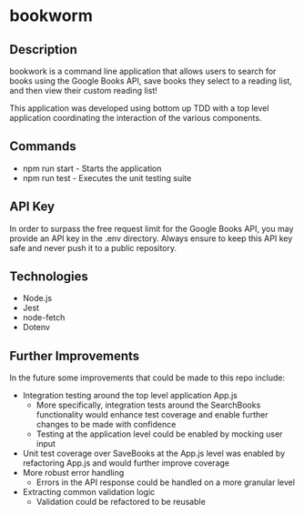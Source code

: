 #  bookworm

## Description
bookwork is a command line application that allows users to search for books using the Google Books API, save books they select to a reading list, and then view their custom reading list!

This application was developed using bottom up TDD with a top level application coordinating the interaction of the various components.

## Commands

- npm run start - Starts the application
- npm run test - Executes the unit testing suite

## API Key
In order to surpass the free request limit for the Google Books API, you may provide an API key in the .env directory. Always ensure to keep this API key safe and never push it to a public repository.

## Technologies
- Node.js
- Jest
- node-fetch
- Dotenv

## Further Improvements

In the future some improvements that could be made to this repo include:

- Integration testing around the top level application App.js
    - More specifically, integration tests around the SearchBooks functionality  would enhance test coverage and enable further changes to be made with confidence
    - Testing at the application level could be enabled by mocking user input
- Unit test coverage over SaveBooks at the App.js level was enabled by refactoring App.js and would further improve coverage
- More robust error handling
    - Errors in the API response could be handled on a more granular level
- Extracting common validation logic
    - Validation could be refactored to be reusable